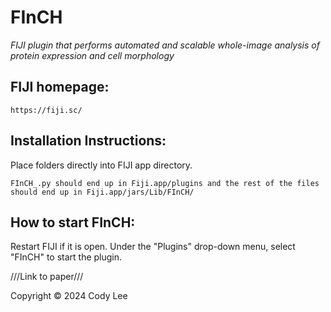 # FInCH
*FIJI plugin that performs automated and scalable whole-image analysis of protein expression and cell morphology*  

## FIJI homepage:  

	https://fiji.sc/  
 
## Installation Instructions:  

Place folders directly into FIJI app directory. 
  
	FInCH_.py should end up in Fiji.app/plugins and the rest of the files should end up in Fiji.app/jars/Lib/FInCH/  

## How to start FInCH:
Restart FIJI if it is open. Under the "Plugins" drop-down menu, select "FInCH" to start the plugin.  

///Link to paper///  

Copyright © 2024 Cody Lee
